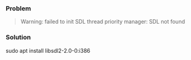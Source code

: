 
### Problem

> Warning: failed to init SDL thread priority manager: SDL not found

### Solution

sudo apt install libsdl2-2.0-0:i386
